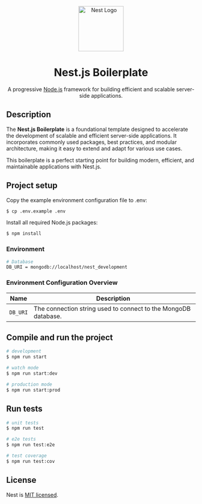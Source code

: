 <p align="center">
  <a href="http://nestjs.com/" target="blank"><img src="https://nestjs.com/img/logo-small.svg" width="120" alt="Nest Logo" /></a>
</p>

<h1 align="center">Nest.js Boilerplate</h1>

<p align="center">A progressive <a href="http://nodejs.org" target="_blank">Node.js</a> framework for building efficient and scalable server-side applications.</p>

## Description

The **Nest.js Boilerplate** is a foundational template designed to accelerate the development of scalable and efficient server-side applications. It incorporates commonly used packages, best practices, and modular architecture, making it easy to extend and adapt for various use cases.

This boilerplate is a perfect starting point for building modern, efficient, and maintainable applications with Nest.js.

## Project setup

Copy the example environment configuration file to .env:

```bash
$ cp .env.example .env
```

Install all required Node.js packages:

```bash
$ npm install
```

### Environment

```bash
# Database
DB_URI = mongodb://localhost/nest_development
```

### Environment Configuration Overview

| **Name** | **Description**                                                |
| -------- | -------------------------------------------------------------- |
| `DB_URI` | The connection string used to connect to the MongoDB database. |

## Compile and run the project

```bash
# development
$ npm run start

# watch mode
$ npm run start:dev

# production mode
$ npm run start:prod
```

## Run tests

```bash
# unit tests
$ npm run test

# e2e tests
$ npm run test:e2e

# test coverage
$ npm run test:cov
```

## License

Nest is [MIT licensed](./LICENSE).
